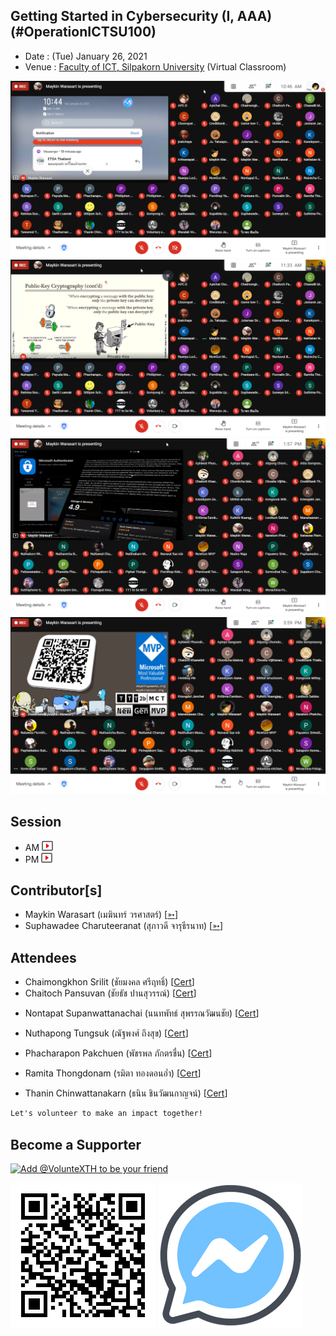 ## Getting Started in Cybersecurity (I, AAA) (#OperationICTSU100)

+ Date : (Tue) January 26, 2021
+ Venue : [Faculty of ICT, Silpakorn University](https://www.ict.su.ac.th/) (Virtual Classroom)

[![](OperationICTSU100/pic/2021-01-26_104612.png "#OperationICTSU100")](OperationICTSU100/pic/2021-01-26_104612.png)
[![](OperationICTSU100/pic/2021-01-26_113310.png "#OperationICTSU100")](OperationICTSU100/pic/2021-01-26_113310.png)
[![](OperationICTSU100/pic/2021-01-26_135721.png "#OperationICTSU100")](OperationICTSU100/pic/2021-01-26_135721.png)
[![](OperationICTSU100/pic/2021-01-26_155944.png "#OperationICTSU100")](OperationICTSU100/pic/2021-01-26_155944.png)

## Session
+ AM [![](OperationICTSU100/pic/video-youtube.png "#OperationICTSU100")](https://drive.google.com/file/d/1Uow_Slk8LDnTD1sWqC-KRH9pBa2f2Qe1)
+ PM [![](OperationICTSU100/pic/video-youtube.png "#OperationICTSU100")](https://drive.google.com/file/d/1mvcYkmddMy5QLcUmWP1GAtfHKvDhwhos)

## Contributor[s]
+ Maykin Warasart (เมฆินทร์ วรศาสตร์) [[➳](http://mk.in.th)]
+ Suphawadee Charuteeranat (สุภาวดี จารุธีรนาท) [[➳](https://www.facebook.com/thdeemiss03)]

## Attendees
<!--  [[Cert](OperationICTSU100/attendance/xxx.pdf)] -->
<!--
+ Apatcha Sonpray (อพัชชา สนพราย) [[Cert](OperationICTSU100/attendance/VXOpICTSU100-20210126-Apatcha-Sonpray.pdf)]
+ Aphiwat Phoorahong (อภิวัฒน์ ภู่ระหงษ์)
+ Apichai Chomjun (อภิชัย ชมจันทร์) [[Cert](OperationICTSU100/attendance/VXOpICTSU100-20210126-Apichai-Chomjun.pdf)]
+ Apinya Sangsam (อภิญญา สังข์เสม) [[Cert](OperationICTSU100/attendance/VXOpICTSU100-20210126-Apinya-Sangsam.pdf)]
+ Atipong Chomdong (อธิพงศ์ ชมดง) [[Cert](OperationICTSU100/attendance/VXOpICTSU100-20210126-Atipong-Chomdong.pdf)]
+ Atita Somprasong (อทิตา สมประสงค์) [[Cert](OperationICTSU100/attendance/VXOpICTSU100-20210126-Atita-Somprasong.pdf)]
+ Aunniya Vijittanantakul (อันต์ณิญา วิจิตตนันทากุล)
-->

+ Chaimongkhon Srilit (ชัยมงคล ศรีฤทธิ์) [[Cert](OperationICTSU100/attendance/VXOpICTSU100-20210126-Chaimongkhon-Srilit.pdf)]
+ Chaitoch Pansuvan (ชัยธัช ปานสุวรรณ์) [[Cert](OperationICTSU100/attendance/VXOpICTSU100-20210126-Chaitoch-Pansuvan.pdf)]

<!--
+ Chakkrit Khaewlek (จักรกฤษณ์ แก้วเล็ก) [[Cert](OperationICTSU100/attendance/VXOpICTSU100-20210126-Chakkrit-Khaewlek.pdf)]
+ Chanasorn Sretongtae (ชนสรณ์ ศรีทองแท้)
+ Chawalit Marayat (ชวลิต มารยาท) [[Cert](OperationICTSU100/attendance/VXOpICTSU100-20210126-Chawalit-Marayat.pdf)]
+ Chonrapat Settarat (ชนรพัฒน์ เศรษฐรัตน์) [[Cert](OperationICTSU100/attendance/VXOpICTSU100-20210126-Chonrapat-Settarat.pdf)]
+ Chonticha Mainoy (ชลธิชา ไม่น้อย) [[Cert](OperationICTSU100/attendance/VXOpICTSU100-20210126-Chonticha-Mainoy.pdf)]
+ Jantarat Jareonsuk (จันทรัสม์ เจริญสุข) [[Cert](OperationICTSU100/attendance/VXOpICTSU100-20210126-Jantarat-Jareonsuk.pdf)]
+ Jiratchaya Sutawong (จิรัชญา สุตะวงษ์) [[Cert](OperationICTSU100/attendance/VXOpICTSU100-20210126-Jiratchaya-Sutawong.pdf)]
+ Jutamas Siriart (จุฑามาศ ศิริอรรถ)
+ Kannatthanan Biyaem (กันต์ณัฐนันท์ ใบแย้ม) [[Cert](OperationICTSU100/attendance/VXOpICTSU100-20210126-Kannatthanan-Biyaem.pdf)]
+ Kanokporn angkasekwinai (กนกพร อังคเศกวินัย)
+ Kanokporn Saewoon (กนกพร แซ่หวุ่น) [[Cert](OperationICTSU100/attendance/VXOpICTSU100-20210126-Kanokporn-Saewoon.pdf)]
+ Kittitat Arrucksomboon (กิตติธัช อารักษ์สมบูรณ์) [[Cert](OperationICTSU100/attendance/VXOpICTSU100-20210126-Kittitat-Arrucksomboon.pdf)]
+ Kongsook Wittayawanitchai (ก้องสุข วิทยาวนิชชัย)
+ Kriengdet Janchai (เกรียงเดช จันทร์ฉาย) [[Cert](OperationICTSU100/attendance/VXOpICTSU100-20210126-Kriengdet-Janchai.pdf)]
+ Kritsanapat Watcharakriengkrai (กฤษณพัทธ์ วัชระเกรียงไกร) [[Cert](OperationICTSU100/attendance/VXOpICTSU100-20210126-Kritsanapat-W.pdf)]
+ Krittima Eambunnapong (กฤติมา เอี่ยมบรรณพงษ์) [[Cert](OperationICTSU100/attendance/VXOpICTSU100-20210126-Krittima-Eambunnapong.pdf)]
+ Kulkitti Nuangjagoun (กุลกิตติ เนื่องจากอวน)
+ Lerdluk Satdee (เลิศลักษณ์ สาตดี) [[Cert](OperationICTSU100/attendance/VXOpICTSU100-20210126-Lerdluk-Satdee.pdf)]
+ Manatsawan Channarong (มนัสวรรณ ชาญณรงค์)
+ Nanthawat Pinitkijwat (นันทวัฒน์ พินิจกิจวัฒน์) [[Cert](OperationICTSU100/attendance/VXOpICTSU100-20210126-Nanthawat-Pinitkijwat.pdf)]
+ Naratorn Phetchuchat (นราธร เพ็ชรชูชาติ)
+ Natawas Piemkhumdee (ณัฐวัส เปี่ยมขำดี) [[Cert](OperationICTSU100/attendance/VXOpICTSU100-20210126-Natawas-Piemkhumdee.pdf)]
+ Nathakorn Wimonwatwethi (ณฐกร วิมลวัตรเวที) [[Cert](OperationICTSU100/attendance/VXOpICTSU100-20210126-Nathakorn-Wimonwatwethi.pdf)]
+ Nathanicha Boonyaporn (ณัฏฐณิชา บุณยาภรณ์)
+ Nattakan Noichalad (ณัฐกานต์ น้อยฉลาด)
+ Nattawat Champa (ณัฐวรรธน์ จำปา)
+ Natthakarn Massuwan (ณัฐกาญจน์ เมษสุวรรณ)
+ Natthasit Promsorn (ณัฐสิทธิ์ พรมสอน) [[Cert](OperationICTSU100/attendance/VXOpICTSU100-20210126-Natthasit-Promsorn.pdf)]
+ Navarat Sae-ieb (นวรัตน์ แซ่เอี๊ยบ)
+ Nawiya Leelanawalikhit (นวิญา ลีลานวลิขิต)
-->

+ Nontapat Supanwattanachai (นนทพัทธ์ สุพรรณวัฒนชัย) [[Cert](OperationICTSU100/attendance/VXOpICTSU100-20210126-Nontapat-Supanwattanachai.pdf)]

<!--
+ Nuntavut Baongam (นันทวุฒิ บัวงาม)
-->

+ Nuthapong Tungsuk (ณัฐพงศ์ ถึงสุข) [[Cert](OperationICTSU100/attendance/VXOpICTSU100-20210126-Nuthapong-Tungsuk.pdf)]

<!--
+ Nutnicha Charoenkul (นัฐณิชา เจริญกุล)
+ Nutrapee Phundech (นัฐระพี พันเดช)  [[Cert](OperationICTSU100/attendance/VXOpICTSU100-20210126-Nutrapee-Phundech.pdf)]
+ Pakawat Jundapram (ภควัต จันดาเปรม)
+ Papawee Sriwattana (ปภาวี ศรีวัฒนา)
+ Paphawadee Rubsung (ปภาวดี รูปสูง)
+ Pattarawadee Saebae (ภัทรวดี แซ่เบ้) [[Cert](OperationICTSU100/attendance/VXOpICTSU100-20210126-Pattarawadee-Saebae.pdf)]
+ Payuda Makpasuk (ปยุดา มากผาสุข) [[Cert](OperationICTSU100/attendance/VXOpICTSU100-20210126-Payuda-Makpasuk.pdf)]
-->

+ Phacharapon Pakchuen (พัชรพล ภักตรชื่น) [[Cert](OperationICTSU100/attendance/VXOpICTSU100-20210126-Phacharapon-Pakchuen.pdf)]

<!--
+ Phannita Phumalai (พรรนนิตา ภู่มาลัย)
+ Phittiphon Wangburapapaiboon (พิตติพล หวังบูรพาไพบูลย์) [[Cert](OperationICTSU100/attendance/VXOpICTSU100-20210126-Phittiphon-W.pdf)]
+ Pichayakorn Saenatham (พิชญากรณ์ เสนาธรรม) [[Cert](OperationICTSU100/attendance/VXOpICTSU100-20210126-Pichayakorn-Saenatham.pdf)]
+ Piphat Thongissara (พิพัฒน์ ทองอิสสระ) [[Cert](OperationICTSU100/attendance/VXOpICTSU100-20210126-Piphat-Thongissara.pdf)]
+ Pornthep Kidchob (พรเทพ คิดชอบ)
+ Pornthep Yangsomboon (พรเทพ ยางสมบูรณ์)
+ Pranisara Kijnate (ปาณิสรา กิจเนตร์) [[Cert](OperationICTSU100/attendance/VXOpICTSU100-20210126-Pranisara-Kijnate.pdf)]
+ Premruedi Techaaphichit (เปรมฤดี เตชอภิชิต) [[Cert](OperationICTSU100/attendance/VXOpICTSU100-20210126-Premruedi-Techaaphichit.pdf)]
+ Punnalin Shutrashata (ปัณณลิน ฉัฏฐ์รชฏ)
+ Rachanon Suanma (รชานนท์ สวนมา)
-->

+ Ramita Thongdonam (รมิตา ทองดอนอ่ำ) [[Cert](OperationICTSU100/attendance/VXOpICTSU100-20210126-Ramita-Thongdonam.pdf)]

<!--
+ Ratnisa boonhenglee (รัตน์นิศา บุ้นเฮงหลี)
+ Sariti Luanrak (ศริติ ล่วนรักษ์)
+ Sataporn Kennamthieng (สถาพร เคนน้ำเที่ยง)
+ Sirindhorn Khola (ศิรินธร คอล้า)
+ Sittipon Schrott (สิทธิพล ชร็อตต์) [[Cert](OperationICTSU100/attendance/VXOpICTSU100-20210126-Sittipon-Schrott.pdf)]
+ Siwakorn Chansomboon (ศิวกร จันทร์สมบูรณ์)
+ Sompong Khunthamsiri (สมพงษ์ คุณธรรมสิริ) [[Cert](OperationICTSU100/attendance/VXOpICTSU100-20210126-Sompong-Khunthamsiri.pdf)]
+ Somruthai Tangon (สมฤทัย แตงอ่อน) [[Cert](OperationICTSU100/attendance/VXOpICTSU100-20210126-Somruthai-Tangon.pdf)]
+ Suchawadee Yuedyaow (สุชาวดี ยืดยาว) [[Cert](OperationICTSU100/attendance/VXOpICTSU100-20210126-Suchawadee-Yuedyaow.pdf)]
+ Supakorn Chumsing (ศุภกร ชุมสิงห์) [[Cert](OperationICTSU100/attendance/VXOpICTSU100-20210126-Supakorn-Chumsing.pdf)]
+ Supatida Upan (สุภธิดา อุปัญญ์) [[Cert](OperationICTSU100/attendance/VXOpICTSU100-20210126-Supatida-Upan.pdf)]
+ Sureeya Sriuschariya (สุรีย์ญา ศรีอัจฉริยะ) [[Cert](OperationICTSU100/attendance/VXOpICTSU100-20210126-Sureeya-Sriuschariya.pdf)]
+ Suthima poonsiripipat (สุธิมา พูนศิริพิพัฒน์)
+ Sutthiphon Saengnum (สุทธิพร แสงนุ่ม) [[Cert](OperationICTSU100/attendance/VXOpICTSU100-20210126-Sutthiphon-Saengnum.pdf)]
+ Taksaporn Sinsongserm (ทักษพร สินส่งเสริม) [[Cert](OperationICTSU100/attendance/VXOpICTSU100-20210126-Taksaporn-Sinsongserm.pdf)]
+ Tanyaporn Smittikorakul (ธัญพร สมิทธิกรกุล)
+ Tawanrat Yensook (ธวัลรัตน์ เย็นสุข)
+ Thadtarnan Sangjitpondchok (ทัตธนันท์ สังข์จิตพรโชค) [[Cert](OperationICTSU100/attendance/VXOpICTSU100-20210126-Thadtarnan-Sangjitpondchok.pdf)]
+ Thanapat Kwampean (ธนภัทร ความเพียร)
-->

+ Thanin Chinwattanakarn (ธนิน ชินวัฒนกาญจน์) [[Cert](OperationICTSU100/attendance/VXOpICTSU100-20210126-Thanin-Chinwattanakarn.pdf)]

<!--
+ Varat Tanawatchwarapanya (วรัท ธนวัชร์วรปัญญา)
+ Warachina Pokapanich (วรชินา โภคาพานิชย์) [[Cert](OperationICTSU100/attendance/VXOpICTSU100-20210126-Warachina-Pokapanich.pdf)]
+ Warunyu Jantree (วรัญญู จันทร์ตรี)
+ Wiraphon Khanngoen (วีราพร ขันเงิน) [[Cert](OperationICTSU100/attendance/VXOpICTSU100-20210126-Wiraphon-Khanngoen.pdf)]
-->

```markdown
Let's volunteer to make an impact together!
```

## Become a Supporter

[![](https://scdn.line-apps.com/n/line_add_friends/btn/en.png "Add @VolunteXTH to be your friend")](https://lin.ee/cnIgUj4)

[![](/@VolunteXTH.png "Add @VolunteXTH to be your friend")](https://line.me/R/ti/p/@voluntex)
[![](/fb-m.png "Talk to us via FB messenger")](https://m.me/VolunteXTH)